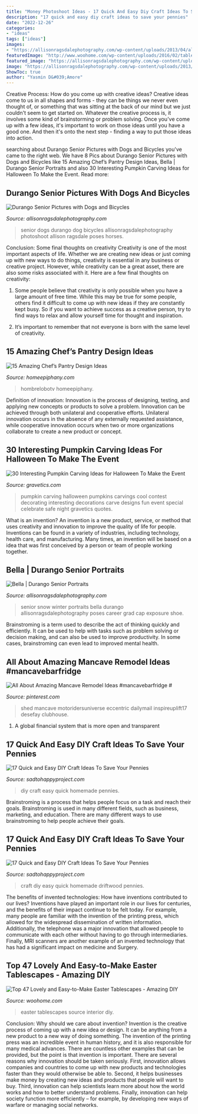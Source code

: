 ```yaml
---
title: "Money Photoshoot Ideas - 17 Quick And Easy Diy Craft Ideas To Save Your Pennies"
description: "17 quick and easy diy craft ideas to save your pennies"
date: "2022-12-26"
categories:
- "ideas"
tags: ["ideas"]
images:
- "https://allisonragsdalephotography.com/wp-content/uploads/2013/04/allisonragsdalephotography-7134.jpg"
featuredImage: "http://www.woohome.com/wp-content/uploads/2016/02/tablescapes-for-easter-45.jpg"
featured_image: "https://allisonragsdalephotography.com/wp-content/uploads/2013/04/allisonragsdalephotography-7134.jpg"
image: "https://allisonragsdalephotography.com/wp-content/uploads/2013/04/allisonragsdalephotography-7134.jpg"
ShowToc: true
author: "Yasmin D&#039;Amore"
---
```



Creative Process: How do you come up with creative ideas?
Creative ideas come to us in all shapes and forms - they can be things we never even thought of, or something that was sitting at the back of our mind but we just couldn't seem to get started on.
Whatever the creative process is, it involves some kind of brainstorming or problem solving. Once you've come up with a few ideas, it's important to work on those ideas until you have a good one. And then it's onto the next step - finding a way to put those ideas into action.

	

		
searching about Durango Senior Pictures with Dogs and Bicycles you've came to the right web. We have 8 Pics about Durango Senior Pictures with Dogs and Bicycles like 15 Amazing Chef’s Pantry Design Ideas, Bella | Durango Senior Portraits and also 30 Interesting Pumpkin Carving Ideas for Halloween To Make the Event. Read more:
		
    
## Durango Senior Pictures With Dogs And Bicycles

<img loading=lazy src="http://allisonragsdalephotography.com/wp-content/uploads/2013/08/allisonragsdalephotography-3503-681x1024.jpg" onerror="this.onerror=null;this.src='https://tse2.mm.bing.net/th?id=OIP.kyI1LXclhStucFG7lvfWKAHaLI&amp;pid=15.1';" alt="Durango Senior Pictures with Dogs and Bicycles">

_Source: allisonragsdalephotography.com_

>senior dogs durango dog bicycles allisonragsdalephotography photoshoot allison ragsdale poses horses. 

	

Conclusion: Some final thoughts on creativity
Creativity is one of the most important aspects of life. Whether we are creating new ideas or just coming up with new ways to do things, creativity is essential in any business or creative project. However, while creativity can be a great asset, there are also some risks associated with it. Here are a few final thoughts on creativity: 
1. Some people believe that creativity is only possible when you have a large amount of free time. While this may be true for some people, others find it difficult to come up with new ideas if they are constantly kept busy. So if you want to achieve success as a creative person, try to find ways to relax and allow yourself time for thought and inspiration. 

2. It’s important to remember that not everyone is born with the same level of creativity.

    
## 15 Amazing Chef’s Pantry Design Ideas

<img loading=lazy src="https://homeepiphany.com/wp-content/uploads/2016/09/15-Amazing-Chefs-Pantry-Design-Ideas-1-683x1024.jpg" onerror="this.onerror=null;this.src='https://tse4.mm.bing.net/th?id=OIP.SIPgDpOWLwhD4P5F4eFwEwHaLG&amp;pid=15.1';" alt="15 Amazing Chef’s Pantry Design Ideas">

_Source: homeepiphany.com_

>hombrelobotv homeepiphany. 

	

Definition of innovation:
Innovation is the process of designing, testing, and applying new concepts or products to solve a problem. Innovation can be achieved through both unilateral and cooperative efforts. Unilateral innovation occurs in the absence of any externally requested assistance, while cooperative innovation occurs when two or more organizations collaborate to create a new product or concept.

    
## 30 Interesting Pumpkin Carving Ideas For Halloween To Make The Event

<img loading=lazy src="http://www.gravetics.com/wp-content/uploads/2017/07/Happy-Halloween-to-those-who-celebrate-it-Have-a-Safe-and-Fun-Night-and-4-those-followers-who-dont-celebrate-Have-a-Safe-night-as-while.jpg" onerror="this.onerror=null;this.src='https://tse4.mm.bing.net/th?id=OIP.L1m3fC1t_xhNsocS3QbL2gHaLI&amp;pid=15.1';" alt="30 Interesting Pumpkin Carving Ideas for Halloween To Make the Event">

_Source: gravetics.com_

>pumpkin carving halloween pumpkins carvings cool contest decorating interesting decorations carve designs fun event special celebrate safe night gravetics quotes. 

	

What is an invention?
An invention is a new product, service, or method that uses creativity and innovation to improve the quality of life for people. Inventions can be found in a variety of industries, including technology, health care, and manufacturing. Many times, an invention will be based on a idea that was first conceived by a person or team of people working together.

    
## Bella | Durango Senior Portraits

<img loading=lazy src="https://allisonragsdalephotography.com/wp-content/uploads/2013/04/allisonragsdalephotography-7134.jpg" onerror="this.onerror=null;this.src='https://tse3.mm.bing.net/th?id=OIP.9-FjSmIyQyJkVJrvrxDGMwHaLI&amp;pid=15.1';" alt="Bella | Durango Senior Portraits">

_Source: allisonragsdalephotography.com_

>senior snow winter portraits bella durango allisonragsdalephotography poses career grad cap exposure shoe. 

	

Brainstroming is a term used to describe the act of thinking quickly and efficiently. It can be used to help with tasks such as problem solving or decision making, and can also be used to improve productivity. In some cases, brainstroming can even lead to improved mental health.

    
## All About Amazing Mancave Remodel Ideas #mancavebarfridge #

<img loading=lazy src="https://i.pinimg.com/736x/f5/53/1d/f5531d3403f9efa9564578c38cc4c9f4.jpg" onerror="this.onerror=null;this.src='https://tse1.mm.bing.net/th?id=OIP.D960-2EVIwl1lEPmmKudmQHaLH&amp;pid=15.1';" alt="All About Amazing Mancave Remodel Ideas #mancavebarfridge #">

_Source: pinterest.com_

>shed mancave motoridersuniverse eccentric dailymail inspireuplift17 desefay clubhouse. 

	

1. A global financial system that is more open and transparent 

    
## 17 Quick And Easy DIY Craft Ideas To Save Your Pennies

<img loading=lazy src="https://sadtohappyproject.com/wp-content/uploads/2014/12/easy-DIY-homemade-craft-ideas14.jpg" onerror="this.onerror=null;this.src='https://tse3.mm.bing.net/th?id=OIP.ZqLMCvQONSicdFaTN-bO0QHaJ-&amp;pid=15.1';" alt="17 Quick and Easy DIY Craft Ideas To Save Your Pennies">

_Source: sadtohappyproject.com_

>diy craft easy quick homemade pennies. 

	

Brainstroming is a process that helps people focus on a task and reach their goals. Brainstroming is used in many different fields, such as business, marketing, and education. There are many different ways to use brainstroming to help people achieve their goals.

    
## 17 Quick And Easy DIY Craft Ideas To Save Your Pennies

<img loading=lazy src="https://sadtohappyproject.com/wp-content/uploads/2014/12/easy-DIY-homemade-craft-ideas113.jpg" onerror="this.onerror=null;this.src='https://tse3.mm.bing.net/th?id=OIP.1QEL-alpJlxlbcJmDC__nAHaOq&amp;pid=15.1';" alt="17 Quick and Easy DIY Craft Ideas To Save Your Pennies">

_Source: sadtohappyproject.com_

>craft diy easy quick homemade driftwood pennies. 

	

The benefits of invented technologies: How have inventions contributed to our lives?
Inventions have played an important role in our lives for centuries, and the benefits of their impact continue to be felt today. For example, many people are familiar with the invention of the printing press, which allowed for the widespread dissemination of written information. Additionally, the telephone was a major innovation that allowed people to communicate with each other without having to go through intermediaries. Finally, MRI scanners are another example of an invented technology that has had a significant impact on medicine and Surgery.

    
## Top 47 Lovely And Easy-to-Make Easter Tablescapes - Amazing DIY

<img loading=lazy src="http://www.woohome.com/wp-content/uploads/2016/02/tablescapes-for-easter-45.jpg" onerror="this.onerror=null;this.src='https://tse4.mm.bing.net/th?id=OIP.kHdBhbuTTL7PJe3klqTRrgHaLw&amp;pid=15.1';" alt="Top 47 Lovely and Easy-to-Make Easter Tablescapes - Amazing DIY">

_Source: woohome.com_

>easter tablescapes source interior diy. 

	

Conclusion: Why should we care about invention?
Invention is the creative process of coming up with a new idea or design. It can be anything from a new product to a new way of doing something. The invention of the printing press was an incredible event in human history, and it is also responsible for many medical advances. There are countless other examples that can be provided, but the point is that invention is important.
There are several reasons why innovation should be taken seriously. First, innovation allows companies and countries to come up with new products and technologies faster than they would otherwise be able to. Second, it helps businesses make money by creating new ideas and products that people will want to buy. Third, innovation can help scientists learn more about how the world works and how to better understand problems. Finally, innovation can help society function more efficiently – for example, by developing new ways of warfare or managing social networks.

